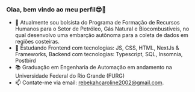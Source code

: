 ### Olaa, bem vindo ao meu perfil😎👋

- 🔭 Atualmente sou bolsista do Programa de Formação de Recursos Humanos para o Setor de Petróleo, Gás Natural e Biocombustíveis, no qual desenvolvo uma embarção autônoma para a coleta de dados em regiões costeiras.
- 🌱 Estudando Frontend com tecnologias: JS, CSS, HTML, NextJs & Frameworks, Backend com tecnologias: Typescript, SQL, Insomnia, Postbird
- 📚 Graduação em Engenharia de Automação em andamento na Universidade Federal do Rio Grande (FURG)
- 📫 Contate-me via email: rebekahcaroline2002@gmail.com.

